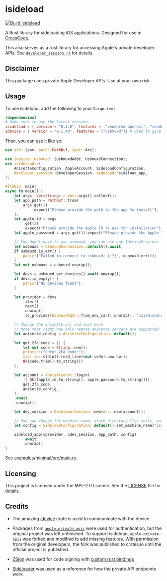 # isideload

[![Build isideload](https://github.com/nab138/isideload/actions/workflows/build.yml/badge.svg)](https://github.com/nab138/isideload/actions/workflows/build.yml)

A Rust library for sideloading iOS applications. Designed for use in [CrossCode](https://github.com/nab138/CrossCode).

This also serves as a rust library for accessing Apple's private developer APIs. See [`developer_session.rs`](isideload/src/developer_session.rs) for details.

## Disclaimer

This package uses private Apple Developer APIs. Use at your own risk.

## Usage

To use isideload, add the following to your `Cargo.toml`:

```toml
[dependencies]
# Make sure to use the latest version
isideload = { version = "0.1.8", features = ["vendored-openssl", "vendored-botan" ] } # Optionally, both vendored features can be enabled to avoid needing OpenSSL and Botan installed on your system.
idevice = { version = "0.1.40", features = ["usbmuxd"]} # Used to give isideload an IdeviceProvider. You don't need to use usbmuxd. For more info see https://github.com/jkcoxson/idevice
```

Then, you can use it like so:

```rs
use std::{env, path::PathBuf, sync::Arc};

use idevice::usbmuxd::{UsbmuxdAddr, UsbmuxdConnection};
use isideload::{
    AnisetteConfiguration, AppleAccount, SideloadConfiguration,
    developer_session::DeveloperSession, sideload::sideload_app,
};

#[tokio::main]
async fn main() {
    let args: Vec<String> = env::args().collect();
    let app_path = PathBuf::from(
        args.get(1)
            .expect("Please provide the path to the app to install"),
    );
    let apple_id = args
        .get(2)
        .expect("Please provide the Apple ID to use for installation");
    let apple_password = args.get(3).expect("Please provide the Apple ID password");

    // You don't have to use usbmuxd, you can use any IdeviceProvider
    let usbmuxd = UsbmuxdConnection::default().await;
    if usbmuxd.is_err() {
        panic!("Failed to connect to usbmuxd: {:?}", usbmuxd.err());
    }
    let mut usbmuxd = usbmuxd.unwrap();

    let devs = usbmuxd.get_devices().await.unwrap();
    if devs.is_empty() {
        panic!("No devices found");
    }

    let provider = devs
        .iter()
        .next()
        .unwrap()
        .to_provider(UsbmuxdAddr::from_env_var().unwrap(), "isideload-demo");

    // Change the anisette url and such here
    // Note that right now only remote anisette servers are supported
    let anisette_config = AnisetteConfiguration::default();

    let get_2fa_code = || {
        let mut code = String::new();
        println!("Enter 2FA code:");
        std::io::stdin().read_line(&mut code).unwrap();
        Ok(code.trim().to_string())
    };

    let account = AppleAccount::login(
        || Ok((apple_id.to_string(), apple_password.to_string())),
        get_2fa_code,
        anisette_config,
    )
    .await
    .unwrap();

    let dev_session = DeveloperSession::new(Arc::new(account));

    // You can change the machine name, store directory (for certs, anisette data, & provision files), and logger
    let config = SideloadConfiguration::default().set_machine_name("isideload-demo".to_string());

    sideload_app(&provider, &dev_session, app_path, config)
        .await
        .unwrap()
}
```

See [examples/minimal/src/main.rs](examples/minimal/src/main.rs).

## Licensing

This project is licensed under the MPL-2.0 License. See the [LICENSE](LICENSE) file for details.

## Credits

- The amazing [idevice](https://github.com/jkcoxson/idevice) crate is used to communicate with the device

- Packages from [`apple-private-apis`](https://github.com/SideStore/apple-private-apis) were used for authentication, but the original project was left unfinished. To support isideload, `apple-private-apis` was forked and modified to add missing features. With permission from the original developers, the fork was published to crates.io until the official project is published.

- [ZSign](https://github.com/zhlynn/zsign) was used for code signing with [custom rust bindings](https://github.com/nab138/zsign-rust)

- [Sideloader](https://github.com/Dadoum/Sideloader) was used as a reference for how the private API endpoints work
